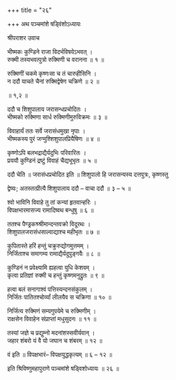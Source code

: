 +++
title = "२६"

+++
अथ पञ्चमांशे षड्विंशोऽध्यायः

श्रीपराशर उवाच

भीष्मकः कुण्डिने राजा विदर्भविषयेऽभवत् ।  
रुक्मी तस्यभवत्पुत्रो रुक्मिणी च वरानना ॥ १ ॥

रुक्मिणीं चकमे कृष्णःसा च तं चारुहीसिनि ।  
न ददौ याचते चैनां रुक्मिद्वेषेण चक्रिणे ॥ २ ॥

॥ १,२ ॥

ददौ च शिशुपालाय जरासन्धप्रचोदितः ।  
भीष्मको रुक्मिणा सार्ध रुक्मिणीमुरुविक्रमः ॥ ३ ॥

विवाहार्यं ततः सर्वे जरासंधमुखा नृपाः ।  
भीष्मकस्य पुरं जग्मुश्शिशुपालप्रियैषिणः ॥ ४ ॥

कृष्णोऽपि बलभद्राद्यैर्यदुभिः परिवारितः ।  
प्रययौ कुण्डिनं द्रष्टुं विवाहं चैद्यभूभृतः ॥ ५ ॥

ददौ चेति ॥ जरासंधप्रचोदित इति ॥ शिशुपालो हि जरासन्यस्य दत्तपुत्रः, कृष्णस्तु

द्वेष्यः; अतस्तत्प्रीत्यै शिशुपालाय ददौ – वाचा ददौ ॥ ३ – ५ ॥

श्वो भाविनि विवाहे तु तां कन्यां हृतवान्हरिः ।  
विपक्षभारमासज्य रामादिष्वथ बन्धुषु ॥ ६ ॥

ततश्च पैण्ड्रकश्र्श्रीमान्दन्तवक्रो विदूरथः ।  
शिशुपालजरासंधसाल्वाद्याश्च महीभृतः ॥ ७ ॥

कुपितास्ते हरिं हन्तुं चक्रुरुद्योगमुत्तमम् ।  
निर्जिताश्च समागम्य रामाद्यैर्यदुपुङ्गवैः ॥ ८ ॥

कुण्डिनं न प्रवेक्ष्यामि ह्यहत्वा युधि केशवम् ।  
कृत्वा प्रतिज्ञां रुक्मी च हन्तुं कृष्णमनुद्रुतः ॥ ९ ॥

हत्वा बलं सनागाश्वं पत्तिस्यन्दनसंकुलम् ।  
निर्जितः पातितश्चोर्व्यां लीलयैव स चक्रिणा ॥ १० ॥

निर्जित्य रुक्मिणं सम्यगुपयेमे च रुक्मिणीम् ।  
राक्षसेन विवाहेन संप्राप्तां मधुसुदनः ॥ ११ ॥

तस्यां जज्ञे च प्रद्युम्नो मदनांशस्सवीर्यवान् ।  
जहार शंबरो यं वै यो जघान च शंबरम् ॥ १२ ॥

वं इति ॥ विपक्षभारं– विपक्षयुद्धकृत्यम् ॥ ६ – १२ ॥

इति श्रिविष्णुमहापुराणे पञ्चमांशे षड्विशोध्यायः ॥ २६ ॥
